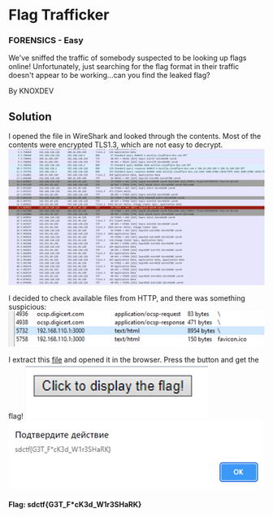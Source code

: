 # Flag Trafficker
### FORENSICS - Easy


We've sniffed the traffic of somebody suspected to be looking up flags online! Unfortunately, just searching for the flag format in their traffic doesn't appear to be working...can you find the leaked flag?

By KNOXDEV


## Solution


I opened the file in WireShark and looked through the contents. Most of the contents were encrypted TLS1.3, which are not easy to decrypt.
![scr1](Screenshots/scr1.png)

I decided to check available files from HTTP, and there was something suspicious:
![scr2](Screenshots/scr2.png)

I extract this [file](file.html) and opened it in the browser. Press the button and get the flag!
![scr3](Screenshots/scr3.png)
![scr4](Screenshots/scr4.png)

#### Flag: sdctf{G3T_F*cK3d_W1r3SHaRK}
